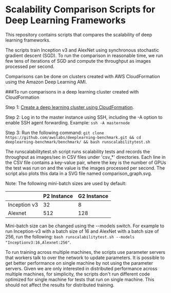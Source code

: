 # Scalability Comparison Scripts for Deep Learning Frameworks

This repository contains scripts that compares the scalability of deep learning frameworks. 

The scripts train Inception v3 and AlexNet using synchronous stochastic gradient descent (SGD). To run the comparison in reasonable time, we run few tens of iterations of SGD and compute the throughput as images processed per second. 

Comparisons can be done on clusters created with AWS CloudFormation using  the Amazon Deep Learning AMI.

###To run comparisons in a deep learning cluster created with CloudFormation

Step 1: [Create a deep learning cluster using CloudFormation](https://github.com/dmlc/mxnet/tree/master/tools/cfn).

Step 2: Log in to the master instance using SSH, including the -A option to enable SSH agent forwarding. Example: `ssh -A masternode`

Step 3: Run the following command:
`git clone https://github.com/awslabs/deeplearning-benchmark.git && cd deeplearning-benchmark/benchmark/ && bash runscalabilitytest.sh`

The runscalabilitytest.sh script runs scalability tests and records the throughput as images/sec in CSV files under 'csv_*' directories. Each line in the CSV file contains a key-value pair, where the key is the number of GPUs the test was run on and the value is the images processed per second. The script also plots this data in a SVG file named comparison_graph.svg.

Note: The following mini-batch sizes are used by default:

|              | P2 Instance   | G2 Instance  |
|--------------|------|------|
| Inception v3 | 32   | 8    |
| Alexnet      | 512  | 128  |

Mini-batch size can be changed using the --models switch. For example to run Inception-v3 with a batch size of 16 and AlexNet with a batch size of 256, run the following:
`bash runscalabilitytest.sh --models "Inceptionv3:16,Alexnet:256"`.

To run training across multiple machines, the scripts use parameter servers that workers talk to over the network to update parameters. It is possible to get better performance on single machine by not using the parameter servers. Given we are only interested in distributed performance across multiple machines, for simplicity, the scripts don't run different code optimized for single machine for tests that run on single machine. This should not affect the results for distributed training.
